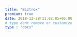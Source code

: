 ```yaml
---
title: "Biztrox"
premium: true
date: 2018-12-28T11:02:05+06:00 
# type dont remove or customize
type : "docs"
---
```

